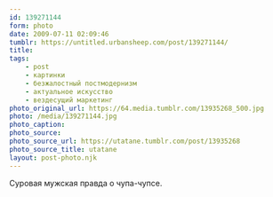 ```yaml
---
id: 139271144
form: photo
date: 2009-07-11 02:09:46
tumblr: https://untitled.urbansheep.com/post/139271144/
title:
tags:
    - post
    - картинки
    - безжалостный постмодернизм
    - актуальное искусство
    - вездесущий маркетинг
photo_original_url: https://64.media.tumblr.com/13935268_500.jpg
photo: /media/139271144.jpg
photo_caption: 
photo_source:
photo_source_url: https://utatane.tumblr.com/post/13935268
photo_source_title: utatane
layout: post-photo.njk
---
```


<p>Суровая мужская правда о чупа-чупсе.</p>
